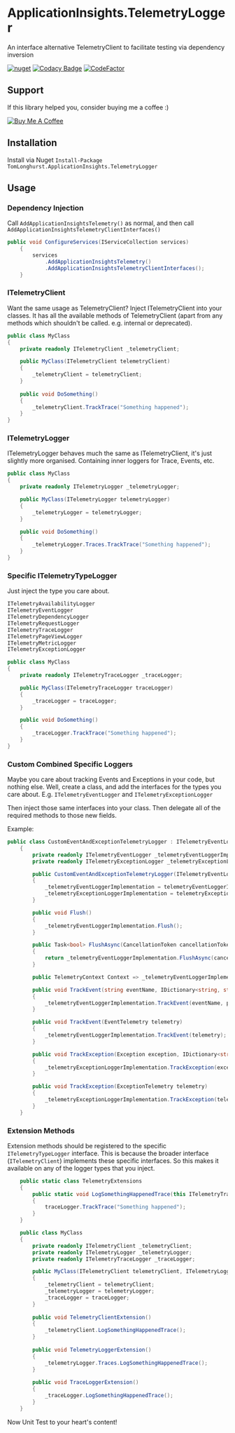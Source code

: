 # ApplicationInsights.TelemetryLogger
An interface alternative TelemetryClient to facilitate testing via dependency inversion

[![nuget](https://img.shields.io/nuget/v/TomLonghurst.ApplicationInsights.TelemetryLogger.svg)](https://www.nuget.org/packages/TomLonghurst.ApplicationInsights.TelemetryLogger/)
[![Codacy Badge](https://app.codacy.com/project/badge/Grade/dbc34cf88c61441caa960579e1fd61ab)](https://www.codacy.com/gh/thomhurst/ApplicationInsights.TelemetryLogger/dashboard?utm_source=github.com&amp;utm_medium=referral&amp;utm_content=thomhurst/ApplicationInsights.TelemetryLogger&amp;utm_campaign=Badge_Grade)
[![CodeFactor](https://www.codefactor.io/repository/github/thomhurst/applicationinsights.telemetrylogger/badge)](https://www.codefactor.io/repository/github/thomhurst/applicationinsights.telemetrylogger)
<!-- ![Nuget](https://img.shields.io/nuget/dt/TomLonghurst.ApplicationInsights.TelemetryLogger) -->

## Support

If this library helped you, consider buying me a coffee :)

<a href="https://www.buymeacoffee.com/tomhurst" target="_blank"><img src="https://www.buymeacoffee.com/assets/img/custom_images/orange_img.png" alt="Buy Me A Coffee" style="height: auto !important;width: auto !important;" ></a>

## Installation
Install via Nuget
`Install-Package TomLonghurst.ApplicationInsights.TelemetryLogger`

## Usage
### Dependency Injection

Call `AddApplicationInsightsTelemetry()` as normal, and then call `AddApplicationInsightsTelemetryClientInterfaces()`

```csharp
public void ConfigureServices(IServiceCollection services)
    {
        services
            .AddApplicationInsightsTelemetry()
            .AddApplicationInsightsTelemetryClientInterfaces();
    }
```

### ITelemetryClient
Want the same usage as TelemetryClient? Inject ITelemetryClient into your classes. It has all the available methods of TelemetryClient (apart from any methods which shouldn't be called. e.g. internal or deprecated).

```csharp
public class MyClass
{
    private readonly ITelemetryClient _telemetryClient;

    public MyClass(ITelemetryClient telemetryClient)
    {
        _telemetryClient = telemetryClient;
    }
    
    public void DoSomething()
    {
        _telemetryClient.TrackTrace("Something happened");
    }
}
```

### ITelemetryLogger
ITelemetryLogger behaves much the same as ITelemetryClient, it's just slightly more organised. Containing inner loggers for Trace, Events, etc.

```csharp
public class MyClass
{
    private readonly ITelemetryLogger _telemetryLogger;

    public MyClass(ITelemetryLogger telemetryLogger)
    {
        _telemetryLogger = telemetryLogger;
    }

    public void DoSomething()
    {
        _telemetryLogger.Traces.TrackTrace("Something happened");
    }
}
```

### Specific ITelemetryTypeLogger
Just inject the type you care about.

```csharp
ITelemetryAvailabilityLogger
ITelemetryEventLogger
ITelemetryDependencyLogger
ITelemetryRequestLogger
ITelemetryTraceLogger
ITelemetryPageViewLogger
ITelemetryMetricLogger
ITelemetryExceptionLogger
```

```csharp
public class MyClass
{
    private readonly ITelemetryTraceLogger _traceLogger;

    public MyClass(ITelemetryTraceLogger traceLogger)
    {
        _traceLogger = traceLogger;
    }

    public void DoSomething()
    {
        _traceLogger.TrackTrace("Something happened");
    }
}
```

### Custom Combined Specific Loggers
Maybe you care about tracking Events and Exceptions in your code, but nothing else.
Well, create a class, and add the interfaces for the types you care about. E.g. `ITelemetryEventLogger` and `ITelemetryExceptionLogger`

Then inject those same interfaces into your class. Then delegate all of the required methods to those new fields.

Example:

```csharp
public class CustomEventAndExceptionTelemetryLogger : ITelemetryEventLogger, ITelemetryExceptionLogger
    {
        private readonly ITelemetryEventLogger _telemetryEventLoggerImplementation;
        private readonly ITelemetryExceptionLogger _telemetryExceptionLoggerImplementation;

        public CustomEventAndExceptionTelemetryLogger(ITelemetryEventLogger telemetryEventLoggerImplementation, ITelemetryExceptionLogger telemetryExceptionLoggerImplementation)
        {
            _telemetryEventLoggerImplementation = telemetryEventLoggerImplementation;
            _telemetryExceptionLoggerImplementation = telemetryExceptionLoggerImplementation;
        }

        public void Flush()
        {
            _telemetryEventLoggerImplementation.Flush();
        }

        public Task<bool> FlushAsync(CancellationToken cancellationToken)
        {
            return _telemetryEventLoggerImplementation.FlushAsync(cancellationToken);
        }

        public TelemetryContext Context => _telemetryEventLoggerImplementation.Context;

        public void TrackEvent(string eventName, IDictionary<string, string>? properties = null, IDictionary<string, double>? metrics = null)
        {
            _telemetryEventLoggerImplementation.TrackEvent(eventName, properties, metrics);
        }

        public void TrackEvent(EventTelemetry telemetry)
        {
            _telemetryEventLoggerImplementation.TrackEvent(telemetry);
        }

        public void TrackException(Exception exception, IDictionary<string, string>? properties = null, IDictionary<string, double>? metrics = null)
        {
            _telemetryExceptionLoggerImplementation.TrackException(exception, properties, metrics);
        }

        public void TrackException(ExceptionTelemetry telemetry)
        {
            _telemetryExceptionLoggerImplementation.TrackException(telemetry);
        }
    }
```

### Extension Methods
Extension methods should be registered to the specific `ITelemetryTypeLogger` interface. This is because the broader interface (`ITelemetryClient`) implements these specific interfaces. So this makes it available on any of the logger types that you inject.

```csharp
    public static class TelemetryExtensions
    {
        public static void LogSomethingHappenedTrace(this ITelemetryTraceLogger traceLogger)
        {
            traceLogger.TrackTrace("Something happened");
        }
    }

    public class MyClass
    {
        private readonly ITelemetryClient _telemetryClient;
        private readonly ITelemetryLogger _telemetryLogger;
        private readonly ITelemetryTraceLogger _traceLogger;

        public MyClass(ITelemetryClient telemetryClient, ITelemetryLogger telemetryLogger, ITelemetryTraceLogger traceLogger)
        {
            _telemetryClient = telemetryClient;
            _telemetryLogger = telemetryLogger;
            _traceLogger = traceLogger;
        }
        
        public void TelemetryClientExtension()
        {
            _telemetryClient.LogSomethingHappenedTrace();
        }
        
        public void TelemetryLoggerExtension()
        {
            _telemetryLogger.Traces.LogSomethingHappenedTrace();
        }
        
        public void TraceLoggerExtension()
        {
            _traceLogger.LogSomethingHappenedTrace();
        }
    }
```

Now Unit Test to your heart's content!
